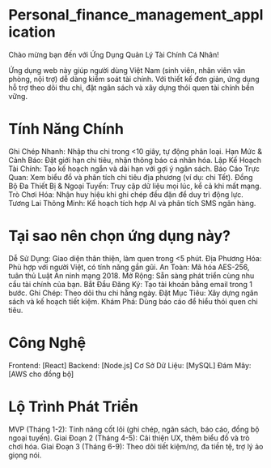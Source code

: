 # Personal_finance_management_application
Chào mừng bạn đến với Ứng Dụng Quản Lý Tài Chính Cá Nhân!

Ứng dụng web này giúp người dùng Việt Nam (sinh viên, nhân viên văn phòng, nội trợ) dễ dàng kiểm soát tài chính. Với thiết kế đơn giản, ứng dụng hỗ trợ theo dõi thu chi, đặt ngân sách và xây dựng thói quen tài chính bền vững.

# Tính Năng Chính
Ghi Chép Nhanh: Nhập thu chi trong <10 giây, tự động phân loại.
Hạn Mức & Cảnh Báo: Đặt giới hạn chi tiêu, nhận thông báo cá nhân hóa.
Lập Kế Hoạch Tài Chính: Tạo kế hoạch ngắn và dài hạn với gợi ý ngân sách.
Báo Cáo Trực Quan: Xem biểu đồ và phân tích chi tiêu địa phương (ví dụ: chi Tết).
Đồng Bộ Đa Thiết Bị & Ngoại Tuyến: Truy cập dữ liệu mọi lúc, kể cả khi mất mạng.
Trò Chơi Hóa: Nhận huy hiệu khi ghi chép đều đặn để duy trì động lực.
Tương Lai Thông Minh: Kế hoạch tích hợp AI và phân tích SMS ngân hàng.
# Tại sao nên chọn ứng dụng này?
Dễ Sử Dụng: Giao diện thân thiện, làm quen trong <5 phút.
Địa Phương Hóa: Phù hợp với người Việt, có tính năng gần gũi.
An Toàn: Mã hóa AES-256, tuân thủ Luật An ninh mạng 2018.
Mở Rộng: Sẵn sàng phát triển cùng nhu cầu tài chính của bạn.
Bắt Đầu
Đăng Ký: Tạo tài khoản bằng email trong 1 bước.
Ghi Chép: Theo dõi thu chi hằng ngày.
Đặt Mục Tiêu: Xây dựng ngân sách và kế hoạch tiết kiệm.
Khám Phá: Dùng báo cáo để hiểu thói quen chi tiêu.
# Công Nghệ
Frontend: [React]
Backend: [Node.js]
Cơ Sở Dữ Liệu: [MySQL]
Đám Mây: [AWS cho đồng bộ]
# Lộ Trình Phát Triển
MVP (Tháng 1-2): Tính năng cốt lõi (ghi chép, ngân sách, báo cáo, đồng bộ ngoại tuyến).
Giai Đoạn 2 (Tháng 4-5): Cải thiện UX, thêm biểu đồ và trò chơi hóa.
Giai Đoạn 3 (Tháng 6-9): Theo dõi tiết kiệm/nợ, đa tiền tệ, trợ lý ảo giọng nói.
